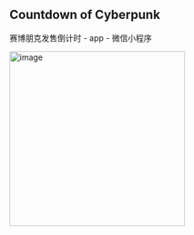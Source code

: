 ## Countdown of Cyberpunk

赛博朋克发售倒计时 - app - 微信小程序

<img width="308" alt="image" src="https://github.com/user-attachments/assets/0158846a-eae1-4247-820d-281038d34d41">


